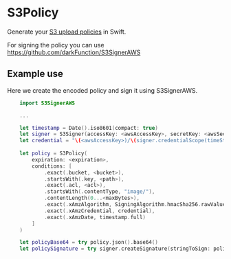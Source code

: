 # S3Policy

Generate your [S3 upload policies](https://docs.aws.amazon.com/AmazonS3/latest/API/sigv4-HTTPPOSTForms.html) in Swift.

For signing the policy you can use https://github.com/darkFunction/S3SignerAWS

## Example use

Here we create the encoded policy and sign it using S3SignerAWS.

```swift
    import S3SignerAWS

    ...

    let timestamp = Date().iso8601(compact: true)
    let signer = S3Signer(accessKey: <awsAccessKey>, secretKey: <awsSecretKey>, region: <region>)
    let credential = "\(<awsAccessKey>)/\(signer.credentialScope(timeStampShort: timestamp.short))"
        
    let policy = S3Policy(
        expiration: <expiration>,
        conditions: [
            .exact(.bucket, <bucket>),
            .startsWith(.key, <path>),
            .exact(.acl, <acl>),
            .startsWith(.contentType, "image/"),
            .contentLength(0...<maxBytes>),
            .exact(.xAmzAlgorithm, SigningAlgorithm.hmacSha256.rawValue),
            .exact(.xAmzCredential, credential),
            .exact(.xAmzDate, timestamp.full)
        ]
    )

    let policyBase64 = try policy.json().base64()
    let policySignature = try signer.createSignature(stringToSign: policyBase64, timeStampShort: timestamp.short)
```



